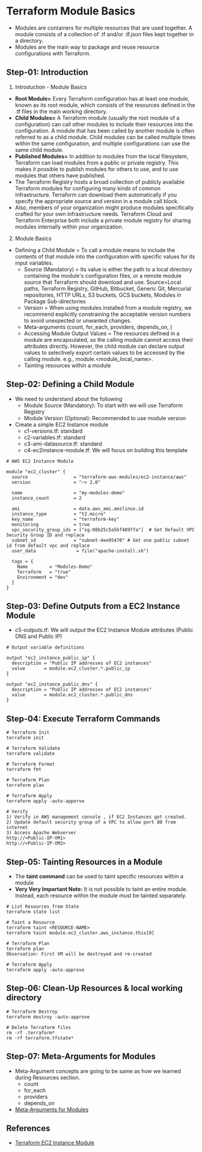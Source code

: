 # Terraform Module Basics
- Modules are containers for multiple resources that are used together. A module consists of a collection of .tf and/or .tf.json files kept together in a directory.
- Modules are the main way to package and reuse resource configurations with Terraform.

## Step-01: Introduction
1. Introduction - Module Basics  
  - **Root Module=** Every Terraform configuration has at least one module, known as its root module, which consists of the resources defined in the .tf files in the main working directory.
  - **Child Modules=** A Terraform module (usually the root module of a configuration) can call other modules to include their resources into the configuration. A module that has been called by another module is often referred to as a child module.
Child modules can be called multiple times within the same configuration, and multiple configurations can use the same child module.
  - **Published Modules=** In addition to modules from the local filesystem, Terraform can load modules from a public or private registry. This makes it possible to publish modules for others to use, and to use modules that others have published.
- The Terraform Registry hosts a broad collection of publicly available Terraform modules for configuring many kinds of common infrastructure. Terraform can download them automatically if you specify the appropriate source and version in a module call block. 
- Also, members of your organization might produce modules specifically crafted for your own infrastructure needs. Terraform Cloud and Terraform Enterprise both include a private module registry for sharing modules internally within your organization.

2. Module Basics 
  - Defining a Child Module = To call a module means to include the contents of that module into the configuration with specific values for its input variables. 
    - Source (Mandatory) = Its value is either the path to a local directory containing the module's configuration files, or a remote module source that Terraform should download and use. Source=Local paths, Terraform Registry, GitHub, Bitbucket, Generic Git, Mercurial repositories, HTTP URLs, S3 buckets, GCS buckets, Modules in Package Sub-directories
    - Version = When using modules installed from a module registry, we recommend explicitly constraining the acceptable version numbers to avoid unexpected or unwanted changes.
    - Meta-arguments (count, for_each, providers, depends_on, )
    - Accessing Module Output Values = The resources defined in a module are encapsulated, so the calling module cannot access their attributes directly. However, the child module can declare output values to selectively export certain values to be accessed by the calling module. e.g., module.<module_local_name>.<param>
    - Tainting resources within a module

## Step-02: Defining a Child Module
- We need to understand about the following
  - Module Source (Mandatory): To start with we will use Terraform Registry
  - Module Version (Optional): Recommended to use module version
- Create a simple EC2 Instance module
  - c1-versions.tf: standard
  - c2-variables.tf: standard
  - c3-ami-datasource.tf: standard
  - c4-ec2instance-module.tf: We will focus on building this template  
```t
# AWS EC2 Instance Module

module "ec2_cluster" {
  source                 = "terraform-aws-modules/ec2-instance/aws"
  version                = "~> 2.0"

  name                   = "my-modules-demo"
  instance_count         = 2

  ami                    = data.aws_ami.amzlinux.id
  instance_type          = "t2.micro"
  key_name               = "terraform-key"
  monitoring             = true
  vpc_security_group_ids = ["sg-08b25c5a5bf489ffa"]  # Get Default VPC Security Group ID and replace
  subnet_id              = "subnet-4ee95470" # Get one public subnet id from default vpc and replace
  user_data               = file("apache-install.sh")

  tags = {
    Name        = "Modules-Demo"
    Terraform   = "true"
    Environment = "dev"
  }
}
```

## Step-03: Define Outputs from a EC2 Instance Module
- c5-outputs.tf: We will output the EC2 Instance Module attributes (Public DNS and Public IP)
```t
# Output variable definitions

output "ec2_instance_public_ip" {
  description = "Public IP addresses of EC2 instances"
  value       = module.ec2_cluster.*.public_ip
}

output "ec2_instance_public_dns" {
  description = "Public IP addresses of EC2 instances"
  value       = module.ec2_cluster.*.public_dns
}
```

## Step-04: Execute Terraform Commands
```t
# Terraform Init
terraform init

# Terraform Validate
terraform validate

# Terraform Format
terraform fmt

# Terraform Plan
terraform plan

# Terraform Apply
terraform apply -auto-apporve

# Verify 
1) Verify in AWS management console , if EC2 Instances got created.
2) Update default security group of a VPC to allow port 80 from internet
3) Access Apache Webserver
http://<Public-IP-VM1>
http://<Public-IP-VM2>
```

## Step-05: Tainting Resources in a Module
- The **taint command** can be used to taint specific resources within a module
- **Very Very Important Note:** It is not possible to taint an entire module. Instead, each resource within the module must be tainted separately.
```t
# List Resources from State
terraform state list

# Taint a Resource
terraform taint <RESOURCE-NAME>
terraform taint module.ec2_cluster.aws_instance.this[0]

# Terraform Plan
terraform plan
Observation: First VM will be destroyed and re-created

# Terraform Apply
terraform apply -auto-approve
```

## Step-06: Clean-Up Resources & local working directory
```t
# Terraform Destroy
terraform destroy -auto-approve

# Delete Terraform files 
rm -rf .terraform*
rm -rf terraform.tfstate*
```

## Step-07: Meta-Arguments for Modules
- Meta-Argument concepts are going to be same as how we learned during Resources section.
  - count
  - for_each
  - providers
  - depends_on
- [Meta-Arguments for Modules](https://www.terraform.io/docs/language/modules/syntax.html#meta-arguments)


## References
- [Terraform EC2 Instance Module](https://registry.terraform.io/modules/terraform-aws-modules/ec2-instance/aws/latest)
